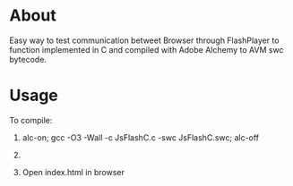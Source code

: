 About
=====
 Easy way to test communication betweet Browser through FlashPlayer 
 to function implemented in C and compiled with Adobe Alchemy to
 AVM swc bytecode.



Usage
=====
 To compile:

  1. alc-on; gcc -O3 -Wall -c JsFlashC.c -swc JsFlashC.swc; alc-off

  2. 

  3. Open index.html in browser
